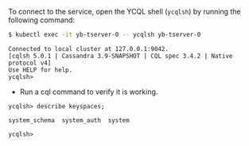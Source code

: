 To connect to the service, open the YCQL shell (`ycqlsh`) by running the following command:

```sh
$ kubectl exec -it yb-tserver-0 -- ycqlsh yb-tserver-0
```

```output
Connected to local cluster at 127.0.0.1:9042.
[cqlsh 5.0.1 | Cassandra 3.9-SNAPSHOT | CQL spec 3.4.2 | Native protocol v4]
Use HELP for help.
ycqlsh>
```

* Run a cql command to verify it is working.

```cql
ycqlsh> describe keyspaces;
```

```output
system_schema  system_auth  system

ycqlsh> 
```
